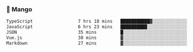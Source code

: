 ### 🥭 Mango

<!--START_SECTION:waka-->

```txt
TypeScript                 7 hrs 18 mins   ███████████▓░░░░░░░░░░░░░   46.19 %
JavaScript                 6 hrs 23 mins   ██████████░░░░░░░░░░░░░░░   40.36 %
JSON                       35 mins         █░░░░░░░░░░░░░░░░░░░░░░░░   03.79 %
Vue.js                     30 mins         ▓░░░░░░░░░░░░░░░░░░░░░░░░   03.20 %
Markdown                   27 mins         ▓░░░░░░░░░░░░░░░░░░░░░░░░   02.87 %
```

<!--END_SECTION:waka-->
